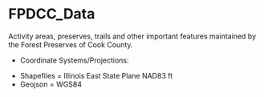 # FPDCC_Data
Activity areas, preserves, trails and other important features maintained by the Forest Preserves of Cook County.


- Coordinate Systems/Projections:
 * Shapefiles = Illinois East State Plane NAD83 ft
 * Geojson = WGS84
